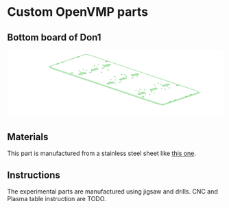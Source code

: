 # Custom OpenVMP parts
## Bottom board of Don1

[<img alt='Bottom board of Don1' src='../../../generated_files/parts/custom/don1_board_bottom.svg'/>](../../../generated_files/parts/custom/don1_board_bottom.stl)

## Materials
This part is manufactured from a stainless steel sheet like [this one](https://www.lowes.com/pd/Hillman-12-in-x-24-in-Steel-Solid/3054563).

## Instructions

The experimental parts are manufactured using jigsaw and drills.
CNC and Plasma table instruction are TODO.